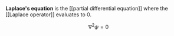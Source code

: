 **Laplace's equation** is the [[partial differential equation]] where the [[Laplace operator]] evaluates to 0.

$$
\nabla^2 \psi = 0
$$